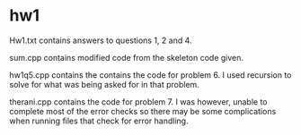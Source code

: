 # hw1

Hw1.txt contains answers to questions 1, 2 and 4.

sum.cpp contains modified code from the skeleton code given.

hw1q5.cpp contains the contains the code for problem 6. I used recursion to solve for what was being asked for in that problem.

therani.cpp contains the code for problem 7. I was however, unable to complete most of the error checks so there may be some complications when running files that check for error handling.

